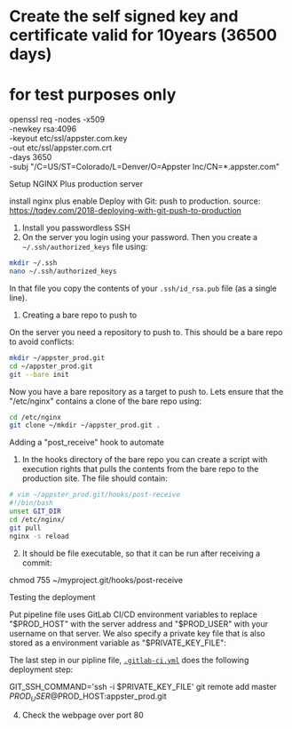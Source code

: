 # Create the self signed key and certificate valid for 10years (36500 days)
# for test purposes only
openssl req -nodes -x509 \
        -newkey rsa:4096 \
        -keyout etc/ssl/appster.com.key \
        -out etc/ssl/appster.com.crt \
        -days 3650 \
        -subj "/C=US/ST=Colorado/L=Denver/O=Appster Inc/CN=*.appster.com"


Setup NGINX Plus production server

install nginx plus
enable Deploy with Git: push to production. source: https://tqdev.com/2018-deploying-with-git-push-to-production


1. Install you passwordless SSH
2. On the server you login using your password. Then you create a `~/.ssh/authorized_keys` file using:

```bash
mkdir ~/.ssh
nano ~/.ssh/authorized_keys
```

In that file you copy the contents of your `.ssh/id_rsa.pub` file (as a single line).


1. Creating a bare repo to push to

On the server you need a repository to push to. This should be a bare repo to avoid conflicts:

```bash
mkdir ~/appster_prod.git
cd ~/appster_prod.git
git --bare init
```

Now you have a bare repository as a target to push to. Lets ensure that the "/etc/nginx" contains a clone of the bare repo using:

```bash
cd /etc/nginx
git clone ~/mkdir ~/appster_prod.git .
```

Adding a "post_receive" hook to automate

1. In the hooks directory of the bare repo you can create a script with execution rights that pulls the contents from the bare repo to the production site. The file should contain:

```bash
# vim ~/appster_prod.git/hooks/post-receive
#!/bin/bash
unset GIT_DIR
cd /etc/nginx/
git pull
nginx -s reload
```

2. It should be file executable, so that it can be run after receiving a commit:

chmod 755 ~/myproject.git/hooks/post-receive

Testing the deployment

Put pipeline file uses GitLab CI/CD environment variables to replace "$PROD_HOST" with the server address and "$PROD_USER" with your username on that server. We also specify a private key file that is also stored as a environment variable as
"$PRIVATE_KEY_FILE":

The last step in our pipline file, [`.gitlab-ci.yml`](.gitlab-ci.yml) does the following deployment step:

GIT_SSH_COMMAND='ssh -i $PRIVATE_KEY_FILE' git remote add master $PROD_USER@$PROD_HOST:appster_prod.git

4.  Check the webpage over port 80
